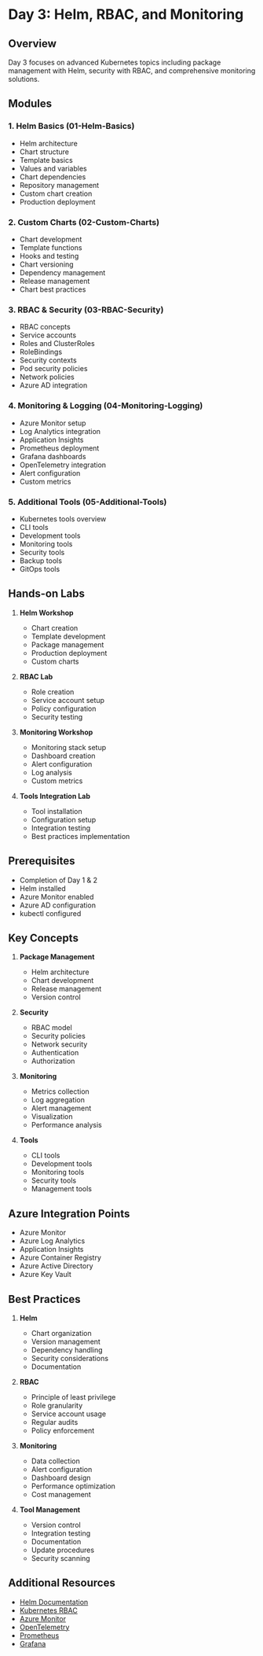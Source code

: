 # Day 3: Helm, RBAC, and Monitoring

## Overview
Day 3 focuses on advanced Kubernetes topics including package management with Helm, security with RBAC, and comprehensive monitoring solutions.

## Modules

### 1. Helm Basics (01-Helm-Basics)
- Helm architecture
- Chart structure
- Template basics
- Values and variables
- Chart dependencies
- Repository management
- Custom chart creation
- Production deployment

### 2. Custom Charts (02-Custom-Charts)
- Chart development
- Template functions
- Hooks and testing
- Chart versioning
- Dependency management
- Release management
- Chart best practices

### 3. RBAC & Security (03-RBAC-Security)
- RBAC concepts
- Service accounts
- Roles and ClusterRoles
- RoleBindings
- Security contexts
- Pod security policies
- Network policies
- Azure AD integration

### 4. Monitoring & Logging (04-Monitoring-Logging)
- Azure Monitor setup
- Log Analytics integration
- Application Insights
- Prometheus deployment
- Grafana dashboards
- OpenTelemetry integration
- Alert configuration
- Custom metrics

### 5. Additional Tools (05-Additional-Tools)
- Kubernetes tools overview
- CLI tools
- Development tools
- Monitoring tools
- Security tools
- Backup tools
- GitOps tools

## Hands-on Labs

1. **Helm Workshop**
   - Chart creation
   - Template development
   - Package management
   - Production deployment
   - Custom charts

2. **RBAC Lab**
   - Role creation
   - Service account setup
   - Policy configuration
   - Security testing

3. **Monitoring Workshop**
   - Monitoring stack setup
   - Dashboard creation
   - Alert configuration
   - Log analysis
   - Custom metrics

4. **Tools Integration Lab**
   - Tool installation
   - Configuration setup
   - Integration testing
   - Best practices implementation

## Prerequisites
- Completion of Day 1 & 2
- Helm installed
- Azure Monitor enabled
- Azure AD configuration
- kubectl configured

## Key Concepts

1. **Package Management**
   - Helm architecture
   - Chart development
   - Release management
   - Version control

2. **Security**
   - RBAC model
   - Security policies
   - Network security
   - Authentication
   - Authorization

3. **Monitoring**
   - Metrics collection
   - Log aggregation
   - Alert management
   - Visualization
   - Performance analysis

4. **Tools**
   - CLI tools
   - Development tools
   - Monitoring tools
   - Security tools
   - Management tools

## Azure Integration Points
- Azure Monitor
- Azure Log Analytics
- Application Insights
- Azure Container Registry
- Azure Active Directory
- Azure Key Vault

## Best Practices

1. **Helm**
   - Chart organization
   - Version management
   - Dependency handling
   - Security considerations
   - Documentation

2. **RBAC**
   - Principle of least privilege
   - Role granularity
   - Service account usage
   - Regular audits
   - Policy enforcement

3. **Monitoring**
   - Data collection
   - Alert configuration
   - Dashboard design
   - Performance optimization
   - Cost management

4. **Tool Management**
   - Version control
   - Integration testing
   - Documentation
   - Update procedures
   - Security scanning

## Additional Resources
- [Helm Documentation](https://helm.sh/docs/)
- [Kubernetes RBAC](https://kubernetes.io/docs/reference/access-authn-authz/rbac/)
- [Azure Monitor](https://docs.microsoft.com/azure/azure-monitor/)
- [OpenTelemetry](https://opentelemetry.io/docs/)
- [Prometheus](https://prometheus.io/docs/)
- [Grafana](https://grafana.com/docs/)

